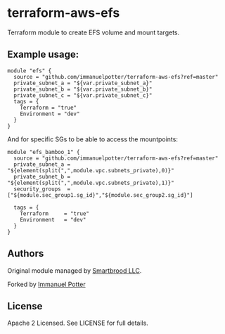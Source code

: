terraform-aws-efs
=================

Terraform module to create EFS volume and mount targets.


Example usage:
-----

```hcl
module "efs" {
  source = "github.com/immanuelpotter/terraform-aws-efs?ref=master"
  private_subnet_a = "${var.private_subnet_a}"
  private_subnet_b = "${var.private_subnet_b}"
  private_subnet_c = "${var.private_subnet_c}"
  tags = {
    Terraform = "true"
    Environment = "dev"
  }
}
```


And for specific SGs to be able to access the mountpoints:
```hcl
module "efs_bamboo_1" {
  source = "github.com/immanuelpotter/terraform-aws-efs?ref=master"
  private_subnet_a = "${element(split(",",module.vpc.subnets_private),0)}"
  private_subnet_b = "${element(split(",",module.vpc.subnets_private),1)}"
  security_groups  = ["${module.sec_group1.sg_id}","${module.sec_group2.sg_id}"]

  tags = {
    Terraform     = "true"
    Environment   = "dev"
  }
}
```

Authors
-------

Original module managed by [Smartbrood LLC](https://github.com/Smartbrood).

Forked by [Immanuel Potter](https://githib.com/immanuelpotter)

License
-------

Apache 2 Licensed. See LICENSE for full details.
